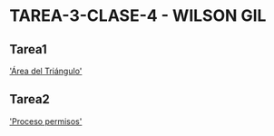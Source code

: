 # TAREA-3-CLASE-4 - WILSON GIL

## Tarea1

['Área del Triángulo'](areaTriangulo.drawio)


## Tarea2

['Proceso permisos'](solicitudPermisosApp.drawio)